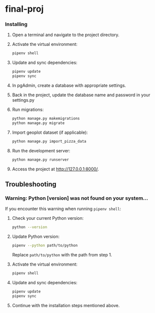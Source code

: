 # final-proj

### Installing

1. Open a terminal and navigate to the project directory.

2. Activate the virtual environment:

    ```bash
    pipenv shell
    ```

5. Update and sync dependencies:

    ```bash
    pipenv update
    pipenv sync
    ```

6. In pgAdmin, create a database with appropriate settings.

7. Back in the project, update the database name and password in your settings.py

8. Run migrations:

    ```bash
    python manage.py makemigrations
    python manage.py migrate
    ```

9. Import geoplot dataset (if applicable):

    ```bash
    python manage.py import_pizza_data
    ```

10. Run the development server:

    ```bash
    python manage.py runserver
    ```

11. Access the project at http://127.0.0.1:8000/.

## Troubleshooting

### Warning: Python [version] was not found on your system...

If you encounter this warning when running `pipenv shell`:

1. Check your current Python version:

    ```bash
    python --version
    ```

2. Update Python version:

    ```bash
    pipenv --python path/to/python
    ```

    Replace `path/to/python` with the path from step 1.

3. Activate the virtual environment:

    ```bash
    pipenv shell
    ```

4. Update and sync dependencies:

    ```bash
    pipenv update
    pipenv sync
    ```

5. Continue with the installation steps mentioned above.
